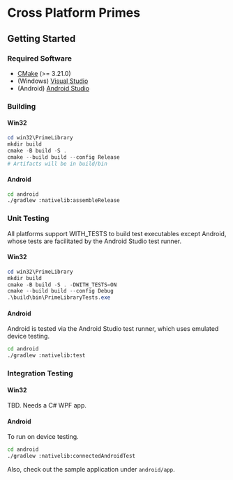 # Cross Platform Primes

## Getting Started

### Required Software

 - [CMake](https://cmake.org/download/) (>= 3.21.0)
 - (Windows) [Visual Studio](https://visualstudio.microsoft.com/downloads/)
 - (Android) [Android Studio](https://developer.android.com/studio)

### Building


#### Win32

```powershell
cd win32\PrimeLibrary
mkdir build
cmake -B build -S .
cmake --build build --config Release
# Artifacts will be in build/bin
```

#### Android

```bash
cd android
./gradlew :nativelib:assembleRelease
```

### Unit Testing

All platforms support WITH_TESTS to build test executables except Android, whose tests are facilitated by the Android Studio test runner.

#### Win32

```powershell
cd win32\PrimeLibrary
mkdir build
cmake -B build -S . -DWITH_TESTS=ON
cmake --build build --config Debug
.\build\bin\PrimeLibraryTests.exe
```

#### Android

Android is tested via the Android Studio test runner, which uses emulated device testing.

```bash
cd android
./gradlew :nativelib:test
```

### Integration Testing

#### Win32

TBD. Needs a C# WPF app.

#### Android

To run on device testing.

```bash
cd android
./gradlew :nativelib:connectedAndroidTest
```

Also, check out the sample application under `android/app`.